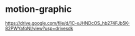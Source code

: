 # motion-graphic
https://drive.google.com/file/d/1C-xJHNDcOS_hb274FJb5K-82PWYafqNI/view?usp=drivesdk
